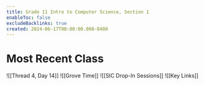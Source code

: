 ```yaml
---
title: Grade 11 Intro to Computer Science, Section 1
enableToc: false
excludeBacklinks: true
created: 2024-06-17T00:00:00.000-0400
---
```

# Most Recent Class
![[Thread 4, Day 14]]
![[Grove Time]]
![[SIC Drop-In Sessions]]
![[Key Links]]